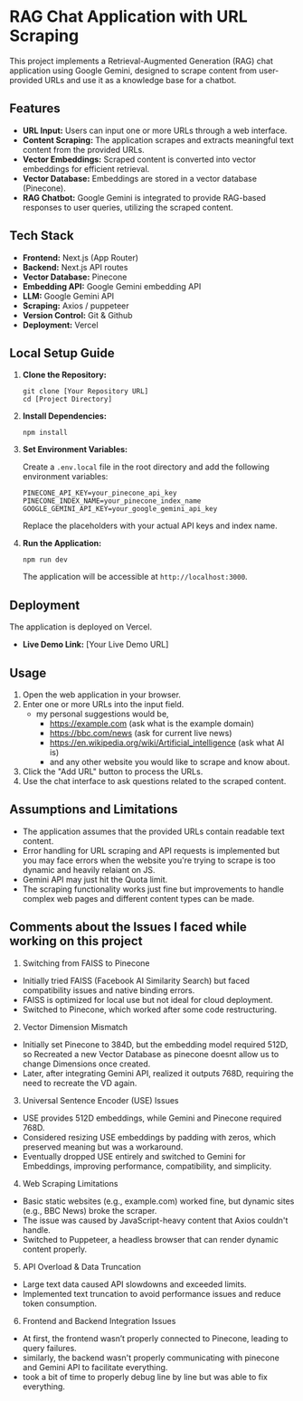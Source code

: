 # RAG Chat Application with URL Scraping

This project implements a Retrieval-Augmented Generation (RAG) chat application using Google Gemini, designed to scrape content from user-provided URLs and use it as a knowledge base for a chatbot.

## Features

-   **URL Input:** Users can input one or more URLs through a web interface.
-   **Content Scraping:** The application scrapes and extracts meaningful text content from the provided URLs.
-   **Vector Embeddings:** Scraped content is converted into vector embeddings for efficient retrieval.
-   **Vector Database:** Embeddings are stored in a vector database (Pinecone).
-   **RAG Chatbot:** Google Gemini is integrated to provide RAG-based responses to user queries, utilizing the scraped content.

## Tech Stack

-   **Frontend:** Next.js (App Router)
-   **Backend:** Next.js API routes
-   **Vector Database:** Pinecone
-   **Embedding API:** Google Gemini embedding API
-   **LLM:** Google Gemini API
-   **Scraping:** Axios / puppeteer
-   **Version Control:** Git & Github
-   **Deployment:** Vercel

## Local Setup Guide

1.  **Clone the Repository:**

    ```terminal
    git clone [Your Repository URL]
    cd [Project Directory]
    ```

2.  **Install Dependencies:**

    ```terminal
    npm install
    ```

3.  **Set Environment Variables:**

    Create a `.env.local` file in the root directory and add the following environment variables:

    ```
    PINECONE_API_KEY=your_pinecone_api_key
    PINECONE_INDEX_NAME=your_pinecone_index_name
    GOOGLE_GEMINI_API_KEY=your_google_gemini_api_key
    ```

    Replace the placeholders with your actual API keys and index name.

4.  **Run the Application:**

    ```terminal
    npm run dev
    ```

    The application will be accessible at `http://localhost:3000`.

## Deployment

The application is deployed on Vercel.

-   **Live Demo Link:** [Your Live Demo URL]

## Usage

1.  Open the web application in your browser.
2.  Enter one or more URLs into the input field.
     - my personal suggestions would be, 
       - https://example.com (ask what is the example domain)
       - https://bbc.com/news (ask for current live news)
       - https://en.wikipedia.org/wiki/Artificial_intelligence (ask what AI is)
       - and any other website you would like to scrape and know about.
3.  Click the "Add URL" button to process the URLs.
4.  Use the chat interface to ask questions related to the scraped content.

## Assumptions and Limitations

-   The application assumes that the provided URLs contain readable text content.
-   Error handling for URL scraping and API requests is implemented but you may face errors when the website you're trying to scrape is too dynamic and heavily relaiant on JS.
-   Gemini API may just hit the Quota limit.
-   The scraping functionality works just fine but improvements to handle complex web pages and different content types can be made.

## Comments about the Issues I faced while working on this project

1. Switching from FAISS to Pinecone
- Initially tried FAISS (Facebook AI Similarity Search) but faced compatibility issues and native binding errors.
- FAISS is optimized for local use but not ideal for cloud deployment.
- Switched to Pinecone, which worked after some code restructuring.
  
2. Vector Dimension Mismatch
- Initially set Pinecone to 384D, but the embedding model required 512D, so Recreated a new Vector Database as pinecone doesnt allow us to change Dimensions once created.
- Later, after integrating Gemini API, realized it outputs 768D, requiring the need to recreate the VD again.
  
3. Universal Sentence Encoder (USE) Issues
- USE provides 512D embeddings, while Gemini and Pinecone required 768D.
- Considered resizing USE embeddings by padding with zeros, which preserved meaning but was a workaround.
- Eventually dropped USE entirely and switched to Gemini for Embeddings, improving performance, compatibility, and simplicity.

4. Web Scraping Limitations
- Basic static websites (e.g., example.com) worked fine, but dynamic sites (e.g., BBC News) broke the scraper.
- The issue was caused by JavaScript-heavy content that Axios couldn't handle.
- Switched to Puppeteer, a headless browser that can render dynamic content properly.
  
5. API Overload & Data Truncation
- Large text data caused API slowdowns and exceeded limits.
- Implemented text truncation to avoid performance issues and reduce token consumption.
  
6. Frontend and Backend Integration Issues
- At first, the frontend wasn’t properly connected to Pinecone, leading to query failures.
- similarly, the backend wasn't properly communicating with pinecone and Gemini API to facilitate everything.
- took a bit of time to properly debug line by line but was able to fix everything.

